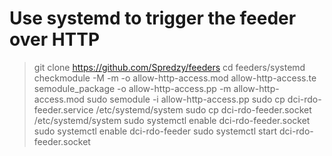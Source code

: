 # Use systemd to trigger the feeder over HTTP

> git clone https://github.com/Spredzy/feeders
> cd feeders/systemd
> checkmodule -M -m -o allow-http-access.mod allow-http-access.te
> semodule_package -o allow-http-access.pp -m allow-http-access.mod
> sudo semodule -i allow-http-access.pp
> sudo cp dci-rdo-feeder.service /etc/systemd/system
> sudo cp dci-rdo-feeder.socket /etc/systemd/system
> sudo systemctl enable dci-rdo-feeder.socket
> sudo systemctl enable dci-rdo-feeder
> sudo systemctl start dci-rdo-feeder.socket

